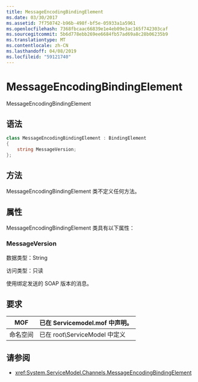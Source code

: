 ```yaml
---
title: MessageEncodingBindingElement
ms.date: 03/30/2017
ms.assetid: 7f750742-b96b-498f-bf5e-05933a1a5961
ms.openlocfilehash: 7368fbcaac66839e1e4eb09e3ac165f742303caf
ms.sourcegitcommit: 5b6d778ebb269ee6684fb57ad69a8c28b06235b9
ms.translationtype: MT
ms.contentlocale: zh-CN
ms.lasthandoff: 04/08/2019
ms.locfileid: "59121740"
---
```

# <a name="messageencodingbindingelement"></a>MessageEncodingBindingElement
MessageEncodingBindingElement  
  
## <a name="syntax"></a>语法  
```csharp
class MessageEncodingBindingElement : BindingElement
{
    string MessageVersion;  
};  
 ```
  
## <a name="methods"></a>方法  
 MessageEncodingBindingElement 类不定义任何方法。  
  
## <a name="properties"></a>属性  
 MessageEncodingBindingElement 类具有以下属性：  
  
### <a name="messageversion"></a>MessageVersion  
 数据类型：String  
  
 访问类型：只读  
  
 使用绑定发送的 SOAP 版本的消息。  
  
## <a name="requirements"></a>要求  
  
|MOF|已在 Servicemodel.mof 中声明。|  
|---------|-----------------------------------|  
|命名空间|已在 root\ServiceModel 中定义|  
  
## <a name="see-also"></a>请参阅

- <xref:System.ServiceModel.Channels.MessageEncodingBindingElement>
